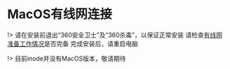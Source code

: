 # MacOS有线网连接
!> 请在安装前退出“360安全卫士”及“360杀毒”，以保证正常安装
请检查[有线网准备工作情况](校园网/校园网连接/有线网准备工作.md)是否完备
完成安装后，请重启电脑

!> 目前inode并没有MacOS版本，敬请期待